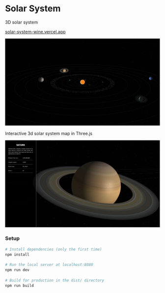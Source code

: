 # Solar System
3D solar system

[solar-system-wine.vercel.app](solar-system-wine.vercel.app)

![Solar system](https://github.com/Lunia-UK/solar-system/blob/master/static/assets/picture.png?raw=true)

Interactive 3d solar system map in Three.js

![Information saturn](https://github.com/Lunia-UK/solar-system/blob/master/static/assets/saturn.png?raw=true)

### Setup
``` bash
# Install dependencies (only the first time)
npm install

# Run the local server at localhost:8080
npm run dev

# Build for production in the dist/ directory
npm run build
```
